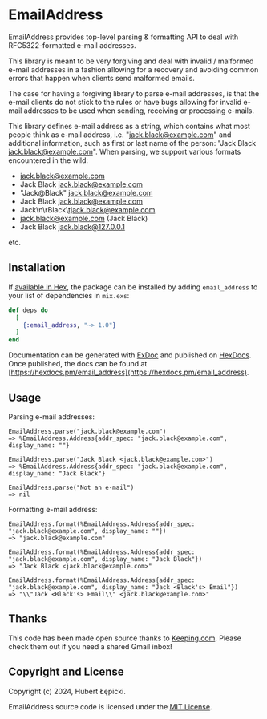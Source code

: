 # EmailAddress

EmailAddress provides top-level parsing & formatting API to deal with RFC5322-formatted
e-mail addresses.

This library is meant to be very forgiving and deal with invalid / malformed e-mail
addresses in a fashion allowing for a recovery and avoiding common errors that happen
when clients send malformed emails.

The case for having a forgiving library to parse e-mail addresses, is that the e-mail
clients do not stick to the rules or have bugs allowing for invalid e-mail addresses to
be used when sending, receiving or processing e-mails.

This library defines e-mail address as a string, which contains what most people think as
e-mail address, i.e. "jack.black@example.com" and additional information, such as first or
last name of the person: "Jack Black <jack.black@example.com>". When parsing, we support
various formats encountered in the wild:

- jack.black@example.com
- Jack Black <jack.black@example.com>
- "Jack@Black" <jack.black@example.com>
- Jack Black jack.black@example.com
- Jack\n\rBlack\tjack.black@example.com
- jack.black@example.com (Jack Black)
- Jack Black <jack.black@127.0.0.1>

etc.

## Installation

If [available in Hex](https://hex.pm/packages/email_address), the package can be installed
by adding `email_address` to your list of dependencies in `mix.exs`:

```elixir
def deps do
  [
    {:email_address, "~> 1.0"}
  ]
end
```

Documentation can be generated with [ExDoc](https://github.com/elixir-lang/ex_doc)
and published on [HexDocs](https://hexdocs.pm). Once published, the docs can
be found at [https://hexdocs.pm/email_address](https://hexdocs.pm/email_address).

## Usage

Parsing e-mail addresses:

    EmailAddress.parse("jack.black@example.com")
    => %EmailAddress.Address{addr_spec: "jack.black@example.com", display_name: ""}

    EmailAddress.parse("Jack Black <jack.black@example.com>")
    => %EmailAddress.Address{addr_spec: "jack.black@example.com", display_name: "Jack Black"}

    EmailAddress.parse("Not an e-mail")
    => nil

Formatting e-mail address:

    EmailAddress.format(%EmailAddress.Address{addr_spec: "jack.black@example.com", display_name: ""})
    => "jack.black@example.com"

    EmailAddress.format(%EmailAddress.Address{addr_spec: "jack.black@example.com", display_name: "Jack Black"})
    => "Jack Black <jack.black@example.com>"

    EmailAddress.format(%EmailAddress.Address{addr_spec: "jack.black@example.com", display_name: "Jack <Black's> Email"})
    => "\\"Jack <Black's> Email\\" <jack.black@example.com>"

## Thanks

This code has been made open source thanks to [Keeping.com](https://keeping.com). Please check them out if you need a shared Gmail inbox!

## Copyright and License

Copyright (c) 2024, Hubert Łępicki.

EmailAddress source code is licensed under the [MIT License](LICENSE.md).

